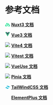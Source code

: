 # 参考文档

<img
src="/svg/nuxt3.svg"
width="16" />
[**Nuxt3 文档**](https://nuxt.com/ "Nuxt3英文文档")

<img
src="/svg/vue3.svg"
width="16" />
[**Vue3 文档**](https://cn.vuejs.org/ "Vue3中文文档")

<img
src="https://cn.vitejs.dev/logo.svg"
width="16" />
[**Vite4 文档**](https://cn.vitejs.dev/ "Vite4中文文档")

<img
src="https://cn.vitest.dev/logo.svg"
width="16" />
[**Vitest 文档**](https://cn.vitest.dev/ "Vitest中文文档")

<img
src="https://d33wubrfki0l68.cloudfront.net/2f6479d73bc25170dc532dd42e059166573bf478/61057/favicon.svg"
width="16" />
[**VueUse 文档**](https://vueuse.org/functions.html "VueUse英文文档")

<img
src="https://pinia.vuejs.org/logo.svg"
width="16" />
[**Pinia 文档**](https://pinia.vuejs.org/zh/ "Pinia中文文档")

<img
src="/svg/tailwindcss.svg"
width="16" />
[**TailWindCSS 文档**](https://www.tailwindcss.cn/docs "TailWindCSS中文文档 更新有延迟")

<img
src="https://element-plus.gitee.io/images/element-plus-logo.svg"
width="16" height="16"
style="object-fit: cover;object-position: 0 50%;" />
[**ElementPlus 文档**](https://element-plus.gitee.io/zh-CN/ "ElementPlus中文文档")

